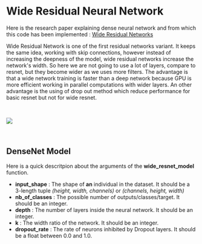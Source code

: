 # Wide Residual Neural Network

Here is the research paper explaining dense neural network and from which this code has been implemented : <a href="https://arxiv.org/pdf/1605.07146v4.pdf" target="_blank">Wide Residual Networks</a>

Wide Residual Network is one of the first residual networks variant. It keeps the same idea, working with skip connections, however instead of increasing the deepness of the model, wide residual networks increase the network's width. So here we are not going to use a lot of layers, compare to resnet, but they become wider as we uses more filters. The advantage is that a wide network training is faster than a deep network because GPU is more efficient working in parallel computations with wider layers. An other advantage is the using of drop out method which reduce performance for basic resnet but not for wide resnet.

<br>

 ![](https://debuggercafe.com/wp-content/uploads/2021/03/wrn_vs_resnet.png)

<br>

## DenseNet Model

Here is a quick descritpion about the arguments of the **wide_resnet_model** function.

<ul>
    <li> <b>input_shape</b> : The shape of <b>an</b> individual in the dataset. It should be a 3-length tuple <i>(height, width, channels)</i> or <i>(channels, height, width)</i></li>
    <li> <b>nb_of_classes</b> : The possible number of outputs/classes/target. It should be an integer.</li>
    <li> <b>depth</b> : The number of layers inside the neural network. It should be an integer.</li>
    <li> <b>k</b> : The width ratio of the network. It should be an integer.</li>
    <li> <b>dropout_rate</b> : The rate of neurons inhibited by Dropout layers. It should be a float between 0.0 and 1.0.</li>
</ul>